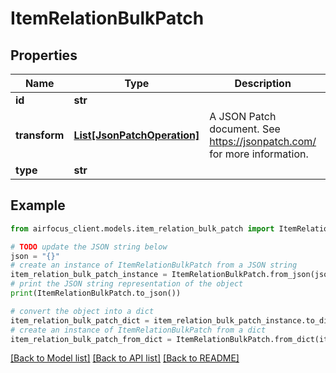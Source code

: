 # ItemRelationBulkPatch


## Properties

Name | Type | Description | Notes
------------ | ------------- | ------------- | -------------
**id** | **str** |  | 
**transform** | [**List[JsonPatchOperation]**](JsonPatchOperation.md) | A JSON Patch document. See https://jsonpatch.com/ for more information. | 
**type** | **str** |  | 

## Example

```python
from airfocus_client.models.item_relation_bulk_patch import ItemRelationBulkPatch

# TODO update the JSON string below
json = "{}"
# create an instance of ItemRelationBulkPatch from a JSON string
item_relation_bulk_patch_instance = ItemRelationBulkPatch.from_json(json)
# print the JSON string representation of the object
print(ItemRelationBulkPatch.to_json())

# convert the object into a dict
item_relation_bulk_patch_dict = item_relation_bulk_patch_instance.to_dict()
# create an instance of ItemRelationBulkPatch from a dict
item_relation_bulk_patch_from_dict = ItemRelationBulkPatch.from_dict(item_relation_bulk_patch_dict)
```
[[Back to Model list]](../README.md#documentation-for-models) [[Back to API list]](../README.md#documentation-for-api-endpoints) [[Back to README]](../README.md)


